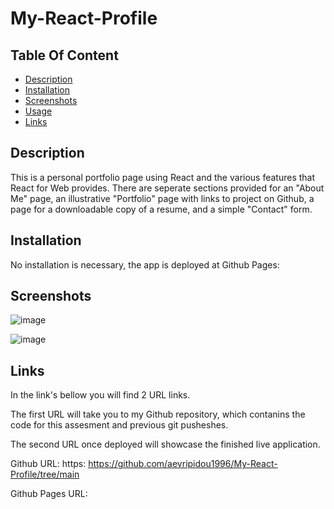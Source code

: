 # My-React-Profile

## Table Of Content

- [Description](#description)
- [Installation](#installation)
- [Screenshots](#screenshots)
- [Usage](#usage)
 - [Links](#Links)


## Description

This is a personal portfolio page using React and the various features that React for Web provides. There are seperate sections provided for an "About Me" page, an illustrative "Portfolio" page with links to project on Github, a page for a downloadable copy of a resume, and a simple "Contact" form.

## Installation

No installation is necessary, the app is deployed at Github Pages:

## Screenshots

![image](https://github.com/aevripidou1996/My-React-Profile/assets/114223852/fb8e9231-6ec3-4b57-a3e4-ffb5e403f14a)

![image](https://github.com/aevripidou1996/My-React-Profile/assets/114223852/c5842a6c-8e64-446b-a8b4-0633cc1366b7)


## Links

In the link's bellow you will find 2 URL links.

The first URL will take you to my Github repository, which contanins the code for this assesment and previous git pusheshes. 

The second URL once deployed will showcase the finished live application.

Github URL: https: https://github.com/aevripidou1996/My-React-Profile/tree/main

Github Pages URL: 



